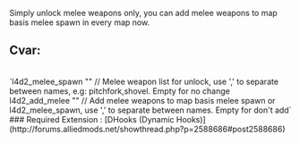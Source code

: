 Simply unlock melee weapons only, you can add melee weapons to map basis melee spawn in every map now.

## Cvar:
<br>
`l4d2_melee_spawn "" // Melee weapon list for unlock, use ',' to separate between names, e.g: pitchfork,shovel. Empty for no change 
l4d2_add_melee "" // Add melee weapons to map basis melee spawn or l4d2_melee_spawn, use ',' to separate between names. Empty for don't add`
<br>
### Required Extension : [DHooks (Dynamic Hooks)](http://forums.alliedmods.net/showthread.php?p=2588686#post2588686)
